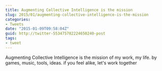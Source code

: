 ```yaml
---
title: Augmenting Collective Intelligence is the mission
slug: 2015/01/augmenting-collective-intelligence-is-the-mission
categories:
- Tweets
date: "2015-01-09T09:58:04Z"
guid: http://twitter-553475782224650240-post
tags:
- tweet
---
```


Augmenting Collective Intelligence is the mission of my work, my life. by games, music, tools, ideas. if you feel alike, let's work together
